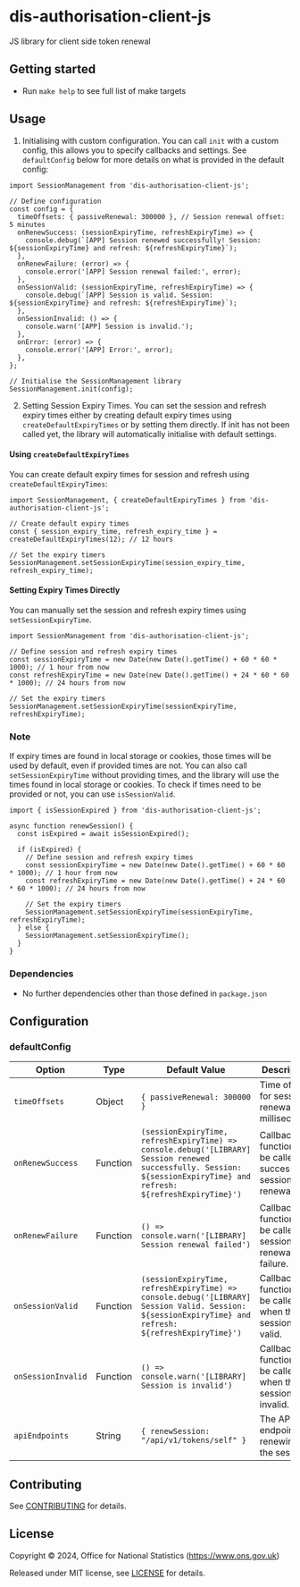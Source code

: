 # dis-authorisation-client-js

JS library for client side token renewal

## Getting started

* Run `make help` to see full list of make targets

## Usage

1. Initialising with custom configuration.
  You can call `init` with a custom config, this allows you to specify callbacks and settings.
  See `defaultConfig` below for more details on what is provided in the default config:

  ```
  import SessionManagement from 'dis-authorisation-client-js';

  // Define configuration
  const config = {
    timeOffsets: { passiveRenewal: 300000 }, // Session renewal offset: 5 minutes
    onRenewSuccess: (sessionExpiryTime, refreshExpiryTime) => {
      console.debug(`[APP] Session renewed successfully! Session: ${sessionExpiryTime} and refresh: ${refreshExpiryTime}`);
    },
    onRenewFailure: (error) => {
      console.error('[APP] Session renewal failed:', error);
    },
    onSessionValid: (sessionExpiryTime, refreshExpiryTime) => {
      console.debug(`[APP] Session is valid. Session: ${sessionExpiryTime} and refresh: ${refreshExpiryTime}`);
    },
    onSessionInvalid: () => {
      console.warn('[APP] Session is invalid.');
    },
    onError: (error) => {
      console.error('[APP] Error:', error);
    },
  };

  // Initialise the SessionManagement library
  SessionManagement.init(config);
  ```

2. Setting Session Expiry Times.
  You can set the session and refresh expiry times either by creating default expiry times using `createDefaultExpiryTimes` or by setting them directly.
  If init has not been called yet, the library will automatically initialise with default settings.

  #### Using `createDefaultExpiryTimes`

  You can create default expiry times for session and refresh using `createDefaultExpiryTimes`:

  ```
  import SessionManagement, { createDefaultExpiryTimes } from 'dis-authorisation-client-js';

  // Create default expiry times
  const { session_expiry_time, refresh_expiry_time } = createDefaultExpiryTimes(12); // 12 hours

  // Set the expiry timers
  SessionManagement.setSessionExpiryTime(session_expiry_time, refresh_expiry_time);
  ```

  #### Setting Expiry Times Directly

  You can manually set the session and refresh expiry times using `setSessionExpiryTime`.

  ```
  import SessionManagement from 'dis-authorisation-client-js';

  // Define session and refresh expiry times
  const sessionExpiryTime = new Date(new Date().getTime() + 60 * 60 * 1000); // 1 hour from now
  const refreshExpiryTime = new Date(new Date().getTime() + 24 * 60 * 60 * 1000); // 24 hours from now

  // Set the expiry timers
  SessionManagement.setSessionExpiryTime(sessionExpiryTime, refreshExpiryTime);
  ```

### Note

If expiry times are found in local storage or cookies, those times will be used by default, even if provided times are not. You can also call `setSessionExpiryTime` without providing times, and the library will use the times found in local storage or cookies. To check if times need to be provided or not, you can use `isSessionValid`. 

```
import { isSessionExpired } from 'dis-authorisation-client-js';

async function renewSession() {
  const isExpired = await isSessionExpired();

  if (isExpired) {
    // Define session and refresh expiry times
    const sessionExpiryTime = new Date(new Date().getTime() + 60 * 60 * 1000); // 1 hour from now
    const refreshExpiryTime = new Date(new Date().getTime() + 24 * 60 * 60 * 1000); // 24 hours from now

    // Set the expiry timers
    SessionManagement.setSessionExpiryTime(sessionExpiryTime, refreshExpiryTime);
  } else {
    SessionManagement.setSessionExpiryTime();
  }
}

```

### Dependencies

* No further dependencies other than those defined in `package.json`

## Configuration

### defaultConfig

| Option              | Type     | Default Value | Description                                                                 |
|---------------------|----------|---------------|-----------------------------------------------------------------------------|
| `timeOffsets`       | Object   | `{ passiveRenewal: 300000 }` | Time offsets for session renewal in milliseconds.                           |
| `onRenewSuccess`    | Function | `(sessionExpiryTime, refreshExpiryTime) => console.debug('[LIBRARY] Session renewed successfully. Session: ${sessionExpiryTime} and refresh: ${refreshExpiryTime}')` | Callback function to be called on successful session renewal.               |
| `onRenewFailure`    | Function | `() => console.warn('[LIBRARY] Session renewal failed')` | Callback function to be called on session renewal failure.                  |
| `onSessionValid`    | Function | `(sessionExpiryTime, refreshExpiryTime) => console.debug('[LIBRARY] Session Valid. Session: ${sessionExpiryTime} and refresh: ${refreshExpiryTime}')` | Callback function to be called when the session is valid.                   |
| `onSessionInvalid`  | Function | `() => console.warn('[LIBRARY] Session is invalid')` | Callback function to be called when the session is invalid.                 |
| `apiEndpoints`      | String   | `{ renewSession: "/api/v1/tokens/self" }`               | The API endpoint for renewing the session.                                  |                      |



## Contributing

See [CONTRIBUTING](CONTRIBUTING.md) for details.

## License

Copyright © 2024, Office for National Statistics (https://www.ons.gov.uk)

Released under MIT license, see [LICENSE](LICENSE.md) for details.
